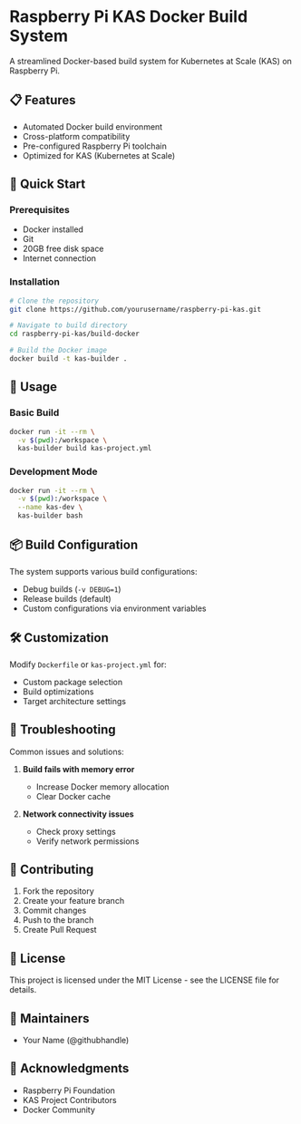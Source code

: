 # Raspberry Pi KAS Docker Build System

A streamlined Docker-based build system for Kubernetes at Scale (KAS) on Raspberry Pi.

## 📋 Features

- Automated Docker build environment
- Cross-platform compatibility
- Pre-configured Raspberry Pi toolchain
- Optimized for KAS (Kubernetes at Scale)

## 🚀 Quick Start

### Prerequisites

- Docker installed
- Git
- 20GB free disk space
- Internet connection

### Installation

```bash
# Clone the repository
git clone https://github.com/yourusername/raspberry-pi-kas.git

# Navigate to build directory
cd raspberry-pi-kas/build-docker

# Build the Docker image
docker build -t kas-builder .
```

## 🔧 Usage

### Basic Build

```bash
docker run -it --rm \
  -v $(pwd):/workspace \
  kas-builder build kas-project.yml
```

### Development Mode

```bash
docker run -it --rm \
  -v $(pwd):/workspace \
  --name kas-dev \
  kas-builder bash
```

## 📦 Build Configuration

The system supports various build configurations:

- Debug builds (`-v DEBUG=1`)
- Release builds (default)
- Custom configurations via environment variables

## 🛠 Customization

Modify `Dockerfile` or `kas-project.yml` for:

- Custom package selection
- Build optimizations
- Target architecture settings

## 🐛 Troubleshooting

Common issues and solutions:

1. **Build fails with memory error**

   - Increase Docker memory allocation
   - Clear Docker cache

2. **Network connectivity issues**
   - Check proxy settings
   - Verify network permissions

## 📝 Contributing

1. Fork the repository
2. Create your feature branch
3. Commit changes
4. Push to the branch
5. Create Pull Request

## 📄 License

This project is licensed under the MIT License - see the LICENSE file for details.

## 👥 Maintainers

- Your Name (@githubhandle)

## 🙏 Acknowledgments

- Raspberry Pi Foundation
- KAS Project Contributors
- Docker Community
